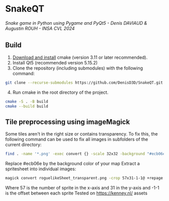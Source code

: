 # SnakeQT
###### Snake game in Python using Pygame and PyQt5 - Denis DAVIAUD & Augustin ROUH - INSA CVL 2024

## Build
1. [Download and install](https://cmake.org/resources/) cmake (version 3.11 or later recommended).
2. Install Qt5 (recommended version 5.15.2)
3. Clone the repository (including submodules) with the following command:
```bash
git clone --recurse-submodules https://github.com/DenisD3D/SnakeQT.git
```
4. Run cmake in the root directory of the project.
```bash
cmake -S . -B build
cmake --build build
```


## Tile preprocessing using imageMagick
Some tiles aren't in the right size or contains transparency. To fix this, the following command can be used to fix all images in subfolders of the current directory:
```bash
find . -name '*.png' -exec convert {} -scale 32x32 -background "#ecb06e" -alpha remove -alpha off {} \;
```
Replace #ecb06e by the background color of your map
Extract a spritesheet into individual images:
```bash
magick convert roguelikeSheet_transparent.png -crop 57x31-1-1@ +repage +adjoin spaced-1_%d.png
```
Where 57 is the number of sprite in the x-axis and 31 in the y-axis and -1-1 is the offset between each sprite
Tested on https://kenney.nl/ assets